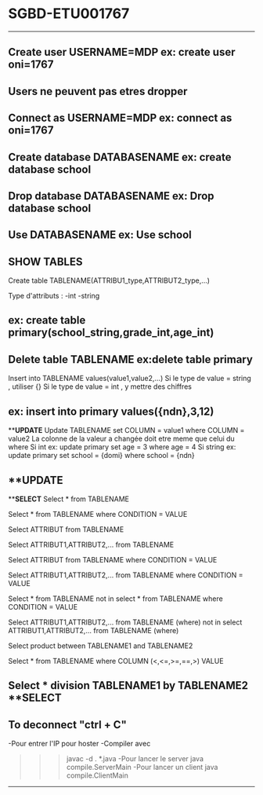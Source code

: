# SGBD-ETU001767
--------------------------------------------------------------------
Create user USERNAME=MDP
ex: create user oni=1767
--------------------------------------------------------------------
Users ne peuvent pas etres dropper
--------------------------------------------------------------------
Connect as USERNAME=MDP
ex: connect as oni=1767
--------------------------------------------------------------------
Create database DATABASENAME
ex: create database school
--------------------------------------------------------------------
Drop database DATABASENAME
ex: Drop database school
--------------------------------------------------------------------
Use DATABASENAME
ex: Use school
--------------------------------------------------------------------
SHOW TABLES 
--------------------------------------------------------------------
Create table TABLENAME(ATTRIBU1_type,ATTRIBUT2_type,...)

Type d'attributs : -int 
                   -string

ex: create table primary(school_string,grade_int,age_int)
--------------------------------------------------------------------
Delete table TABLENAME
ex:delete table primary
--------------------------------------------------------------------
Insert into TABLENAME values(value1,value2,...)
Si le type de value = string , utiliser {}
Si le type de value = int , y mettre des chiffres

ex: insert into primary values({ndn},3,12)
--------------------------------------------------------------------
********************************UPDATE******************************
Update TABLENAME set COLUMN = value1 where COLUMN = value2
La colonne de la valeur a changée doit etre meme que celui du where
Si int
ex: update primary set age = 3 where age = 4
Si string
ex: update primary set school = {domi} where school = {ndn}

********************************UPDATE******************************
--------------------------------------------------------------------
********************************SELECT******************************
Select * from TABLENAME

Select * from TABLENAME where CONDITION = VALUE

Select ATTRIBUT from TABLENAME

Select ATTRIBUT1,ATTRIBUT2,... from TABLENAME

Select ATTRIBUT from TABLENAME where CONDITION = VALUE

Select ATTRIBUT1,ATTRIBUT2,... from TABLENAME where CONDITION = VALUE

Select * from TABLENAME not in select * from TABLENAME where CONDITION = VALUE

Select ATTRIBUT1,ATTRIBUT2,... from TABLENAME (where) not in select ATTRIBUT1,ATTRIBUT2,... from TABLENAME (where)

Select product between TABLENAME1 and TABLENAME2

Select * from TABLENAME where COLUMN (<,<=,>=,==,>) VALUE

Select * division TABLENAME1 by TABLENAME2 
********************************SELECT******************************
--------------------------------------------------------------------
To deconnect "ctrl + C"
--------------------------------------------------------------------
-Pour entrer l'IP pour hoster
-Compiler avec 
>>> javac -d . *.java
-Pour lancer le server 
>>> java compile.ServerMain
-Pour lancer un client 
>>> java compile.ClientMain

--------------------------------------------------------------------

